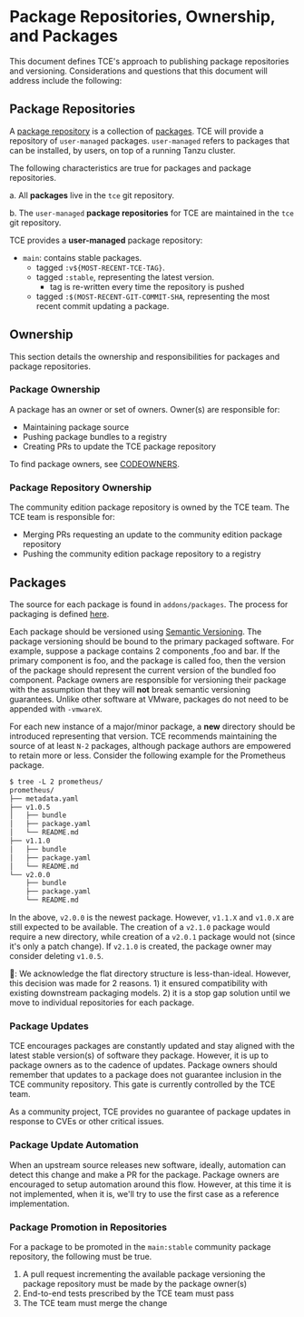 # Package Repositories, Ownership, and Packages

This document defines TCE's approach to publishing package repositories and
versioning. Considerations and questions that this document will address include
the following:

## Package Repositories

A [package
repository](https://carvel.dev/kapp-controller/docs/latest/packaging/#packagerepository-cr)
is a collection of
[packages](https://carvel.dev/kapp-controller/docs/latest/packaging/#packagerepository-cr).
TCE will provide a repository of `user-managed` packages. `user-managed` refers to packages that can be installed,
by users, on top of a running Tanzu cluster.

The following characteristics are true for packages and package repositories.

a. All **packages** live in the `tce` git repository.

b. The `user-managed` **package repositories** for TCE are
maintained in the `tce` git repository.

TCE provides a **user-managed** package repository:

* `main`: contains stable packages.
  * tagged `:v${MOST-RECENT-TCE-TAG}`.
  * tagged `:stable`, representing the latest version.
    * tag is re-written every time the repository is pushed
  * tagged `:$(MOST-RECENT-GIT-COMMIT-SHA`, representing the most recent commit updating a package.

## Ownership

This section details the ownership and responsibilities for packages and package
repositories.

### Package Ownership

A package has an owner or set of owners. Owner(s) are responsible
for:

* Maintaining package source
* Pushing package bundles to a registry
* Creating PRs to update the TCE package repository

To find package owners, see [CODEOWNERS](/CODEOWNERS).

### Package Repository Ownership

The community edition package repository is owned by the TCE team. The TCE team
is responsible for:

* Merging PRs requesting an update to the community edition package repository
* Pushing the community edition package repository to a registry

## Packages

The source for each package is found in `addons/packages`. The process for
packaging is defined
[here](./package-process.md).

Each package should be versioned using [Semantic
Versioning](https://semver.org/). The package versioning should be bound
to the primary packaged software. For example, suppose a package contains 2 components
,foo and bar. If the primary component is foo, and the package is called foo, then the
version of the package should represent the current version of the bundled foo component.
Package owners are responsible for versioning their package with the assumption
that they will **not** break semantic versioning guarantees. Unlike other
software at VMware, packages do not need to be appended with `-vmwareX`.

For each new instance of a major/minor package, a **new** directory should be
introduced representing that version. TCE recommends maintaining the source of
at least `N-2` packages, although package authors are empowered to retain more or
less. Consider the following example for the Prometheus package.

```txt
$ tree -L 2 prometheus/
prometheus/
├── metadata.yaml
├── v1.0.5
│   ├── bundle
│   ├── package.yaml
│   └── README.md
├── v1.1.0
│   ├── bundle
│   ├── package.yaml
│   └── README.md
└── v2.0.0
    ├── bundle
    ├── package.yaml
    └── README.md
```

In the above, `v2.0.0` is the newest package. However, `v1.1.X` and `v1.0.X` are still
expected to be available. The creation of a `v2.1.0` package would require a new
directory, while creation of a `v2.0.1` package would not (since it's only a
patch change). If `v2.1.0` is created, the package owner may consider deleting
`v1.0.5`.

🛑: We acknowledge the flat directory structure is less-than-ideal. However,
this decision was made for 2 reasons. 1) it ensured compatibility with existing
downstream packaging models. 2) it is a stop gap solution until we move to
individual repositories for each package.

### Package Updates

TCE encourages packages are constantly updated and stay aligned with the latest
stable version(s) of software they package. However, it is up to package owners
as to the cadence of updates. Package owners should remember that updates to a
package does not guarantee inclusion in the TCE community repository. This gate
is currently controlled by the TCE team.

As a community project, TCE provides no guarantee of package updates in response
to CVEs or other critical issues.

### Package Update Automation

When an upstream source releases new software, ideally, automation can detect
this change and make a PR for the package. Package owners are encouraged to
setup automation around this flow. However, at this time it is not implemented,
when it is, we'll try to use the first case as a reference implementation.

### Package Promotion in Repositories

For a package to be promoted in the `main:stable` community package repository,
the following must be true.

1. A pull request incrementing the available package versioning the package
   repository must be made by the package owner(s)
1. End-to-end tests prescribed by the TCE team must pass
1. The TCE team must merge the change
